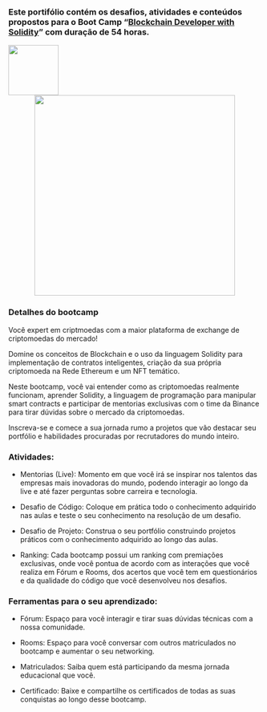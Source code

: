 ### Este portifólio contém os desafios, atividades e conteúdos propostos para o **Boot Camp** “[Blockchain Developer with Solidity](https://web.dio.me/track/0709934a-cb42-47e7-a0d6-452ebd563522 "Boot Camp")” com duração de 54 horas.


<img src="https://hermes.digitalinnovation.one/assets/diome/logo-full.svg" width="100"/>

<div align="center">

<img src="https://hermes.dio.me/tracks/2703d237-34d5-4f9a-abd3-63322d3b2789.png" width="400"/>

</div>


### **Detalhes do bootcamp**

Você expert em criptmoedas com a maior plataforma de exchange de criptomoedas do mercado!

Domine os conceitos de Blockchain e o uso da linguagem Solidity para implementação de contratos inteligentes, criação da sua própria criptomoeda na Rede Ethereum e um NFT temático.

Neste bootcamp, você vai entender como as criptomoedas realmente funcionam, aprender Solidity, a linguagem de programação para manipular smart contracts e participar de mentorias exclusivas com o time da Binance para tirar dúvidas sobre o mercado da criptomoedas.

Inscreva-se e comece a sua jornada rumo a projetos que vão destacar seu portfólio e habilidades procuradas por recrutadores do mundo inteiro.


### **Atividades:**

- Mentorias (Live): Momento em que você irá se inspirar nos talentos das empresas mais inovadoras do mundo, podendo interagir ao longo da live e até fazer perguntas sobre carreira e tecnologia.

- Desafio de Código: Coloque em prática todo o conhecimento adquirido nas aulas e teste o seu conhecimento na resolução de um desafio.

- Desafio de Projeto: Construa o seu portfólio construindo projetos práticos com o conhecimento adquirido ao longo das aulas.

- Ranking: Cada bootcamp possui um ranking com premiações exclusivas, onde você pontua de acordo com as interações que você realiza em Fórum e Rooms, dos acertos que você tem em questionários e da qualidade do código que você desenvolveu nos desafios.

### **Ferramentas para o seu aprendizado:**

- Fórum: Espaço para você interagir e tirar suas dúvidas técnicas com a nossa comunidade.

- Rooms: Espaço para você conversar com outros matriculados no bootcamp e aumentar o seu networking.

- Matriculados: Saiba quem está participando da mesma jornada educacional que você.

- Certificado: Baixe e compartilhe os certificados de todas as suas conquistas ao longo desse bootcamp.